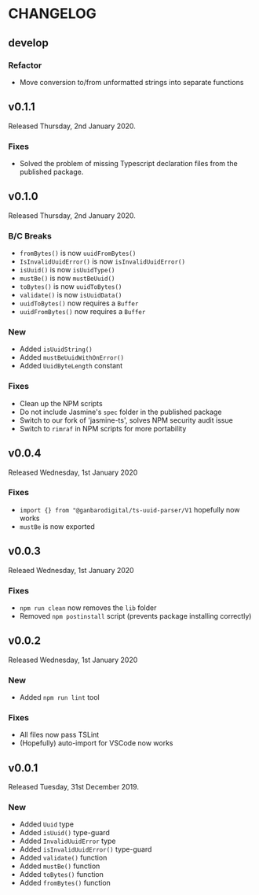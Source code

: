 # CHANGELOG

## develop

### Refactor

* Move conversion to/from unformatted strings into separate functions

## v0.1.1

Released Thursday, 2nd January 2020.

### Fixes

* Solved the problem of missing Typescript declaration files from the published package.

## v0.1.0

Released Thursday, 2nd January 2020.

### B/C Breaks

* `fromBytes()` is now `uuidFromBytes()`
* `IsInvalidUuidError()` is now `isInvalidUuidError()`
* `isUuid()` is now `isUuidType()`
* `mustBe()` is now `mustBeUuid()`
* `toBytes()` is now `uuidToBytes()`
* `validate()` is now `isUuidData()`
* `uuidToBytes()` now requires a `Buffer`
* `uuidFromBytes()` now requires a `Buffer`

### New

* Added `isUuidString()`
* Added `mustBeUuidWithOnError()`
* Added `UuidByteLength` constant

### Fixes

* Clean up the NPM scripts
* Do not include Jasmine's `spec` folder in the published package
* Switch to our fork of 'jasmine-ts', solves NPM security audit issue
* Switch to `rimraf` in NPM scripts for more portability

## v0.0.4

Released Wednesday, 1st January 2020

### Fixes

* `import {} from "@ganbarodigital/ts-uuid-parser/V1` hopefully now works
* `mustBe` is now exported

## v0.0.3

Releaed Wednesday, 1st January 2020

### Fixes

* `npm run clean` now removes the `lib` folder
* Removed `npm postinstall` script (prevents package installing correctly)

## v0.0.2

Released Wednesday, 1st January 2020

### New

* Added `npm run lint` tool

### Fixes

* All files now pass TSLint
* (Hopefully) auto-import for VSCode now works

## v0.0.1

Released Tuesday, 31st December 2019.

### New

* Added `Uuid` type
* Added `isUuid()` type-guard
* Added `InvalidUuidError` type
* Added `isInvalidUuidError()` type-guard
* Added `validate()` function
* Added `mustBe()` function
* Added `toBytes()` function
* Added `fromBytes()` function